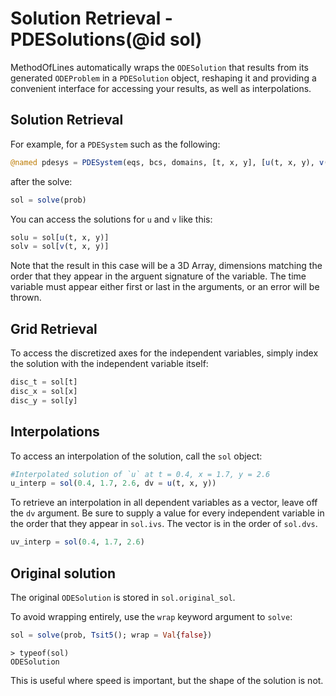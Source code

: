# Solution Retrieval - PDESolutions(@id sol)

MethodOfLines automatically wraps the `ODESolution` that results from its generated `ODEProblem` in 
a `PDESolution` object, reshaping it and providing a convenient interface for accessing your results,
as well as interpolations.

## Solution Retrieval
For example, for a `PDESystem` such as the following:
```julia
@named pdesys = PDESystem(eqs, bcs, domains, [t, x, y], [u(t, x, y), v((t, x, y))])
```
after the solve:
```julia
sol = solve(prob)
```
You can access the solutions for `u` and `v` like this:
```julia
solu = sol[u(t, x, y)]
solv = sol[v(t, x, y)]
```
Note that the result in this case will be a 3D Array, dimensions matching the order that they appear
in the arguent signature of the variable. The time variable must appear either first or last in the 
arguments, or an error will be thrown.

## Grid Retrieval
To access the discretized axes for the independent variables, simply index the solution with the independent variable itself:
```julia
disc_t = sol[t]
disc_x = sol[x]
disc_y = sol[y]
```

## Interpolations
To access an interpolation of the solution, call the `sol` object:
```julia
#Interpolated solution of `u` at t = 0.4, x = 1.7, y = 2.6
u_interp = sol(0.4, 1.7, 2.6, dv = u(t, x, y))
```

To retrieve an interpolation in all dependent variables as a vector, leave off the `dv` argument. 
Be sure to supply a value for every independent variable in the order that they appear in `sol.ivs`. The vector is in the order of `sol.dvs`.
```julia
uv_interp = sol(0.4, 1.7, 2.6)
```

## Original solution
The original `ODESolution` is stored in `sol.original_sol`.

To avoid wrapping entirely, use the `wrap` keyword argument to `solve`:
```julia
sol = solve(prob, Tsit5(); wrap = Val{false})
```
```
> typeof(sol)
ODESolution
```
This is useful where speed is important, but the shape of the solution is not.